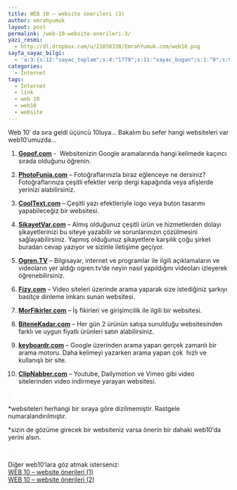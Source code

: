 ```yaml
---
title: WEB 10 – website önerileri (3)
author: emrahyumuk
layout: post
permalink: /web-10-website-onerileri-3/
yazi_resmi:
  - http://dl.dropbox.com/u/21850338/EmrahYumuk.com/web10.png
sayfa_sayac_bilgi:
  - 'a:3:{s:12:"sayac_toplam";s:4:"1779";s:11:"sayac_bugun";s:1:"0";s:9:"son_okuma";s:10:"1364899003";}'
categories:
  - İnternet
tags:
  - İnternet
  - link
  - web 10
  - web10
  - website
---
```

Web 10&#8242; da sıra geldi üçüncü 10luya&#8230; Bakalım bu sefer hangi websiteleri var web10&#8242;umuzda&#8230;

1. **<a href="http://gopof.com/" target="_blank">Gopof.com</a>** -  Websitenizin Google aramalarında hangi kelimede kaçıncı sırada olduğunu öğrenin.

2. <a href="http://www.photofunia.com/" target="_blank"><strong>PhotoFunia.com</strong></a> &#8211; Fotoğraflarınızla biraz eğlenceye ne dersiniz? Fotoğraflarınıza çeşitli efektler verip dergi kapağında veya afişlerde yerinizi alabilirsiniz.

3. <a href="http://cooltext.com/" target="_blank"><strong>CoolText.com</strong></a> &#8211; Çeşitli yazı efektleriyle logo veya buton tasarımı yapabileceğiz bir websitesi.

4. <a href="http://www.sikayetvar.com/" target="_blank"><strong>SikayetVar.com</strong></a> &#8211; Almış olduğunuz çeşitli ürün ve hizmetlerden dolayı şikayetlerinizi bu siteye yazabilir ve sorunlarınızın çözülmesini sağlayabilirsiniz. Yapmış olduğunuz şikayetlere karşılık çoğu şirket buradan cevap yazıyor ve sizinle iletişime geçiyor.

5. <a href="http://www.ogren.tv/" target="_blank"><strong>Ogren.TV</strong></a> &#8211; Bilgisayar, internet ve programlar ile ilgili açıklamaların ve videoların yer aldığı ogren.tv&#8217;de neyin nasıl yapıldığını videoları izleyerek öğrenebilirsiniz.

<!--more-->

6. <a href="http://fizy.com/" target="_blank"><strong>Fizy.com</strong></a> &#8211; Video siteleri üzerinde arama yaparak size istediğiniz şarkıyı basitçe dinleme imkanı sunan websitesi.

7. <a href="http://www.morfikirler.com/" target="_blank"><strong>MorFikirler.com</strong></a> &#8211; İş fikirleri ve girişimcilik ile ilgili bir websitesi.

8. <a href="http://www.bitenekadar.com/" target="_blank"><strong>BiteneKadar.com</strong></a> &#8211; Her gün 2 ürünün satışa sunulduğu websitesinden farklı ve uygun fiyatlı ürünleri satın alabilirsiniz.

9. <a href="http://keyboardr.com/" target="_blank"><strong>keyboardr.com</strong></a> &#8211; Google üzerinden arama yapan gerçek zamanlı bir arama motoru. Daha kelimeyi yazarken arama yapan çok  hızlı ve kullanışlı bir site.

10. <a href="http://clipnabber.com/" target="_blank"><strong>ClipNabber.com</strong></a> &#8211; Youtube, Dailymotion ve Vimeo gibi video sitelerinden video indirmeye yarayan websitesi.

<span style="color: #c0c0c0;">.</span>

*websiteleri herhangi bir sıraya göre dizilmemiştir. Rastgele numaralandırılmıştır.

*sizin de gözüme girecek bir websiteniz varsa önerin bir dahaki web10′da yerini alsın.

<span style="color: #c0c0c0;">.</span>

Diğer web10&#8242;lara göz atmak isterseniz:  
[WEB 10 – website önerileri (1)][1]  
[WEB 10 – website önerileri (2)][2]

 [1]: http://www.emrahyumuk.com/blog/web-10-website-onerileri-1/
 [2]: http://www.emrahyumuk.com/blog/web-10-website-onerileri-2/